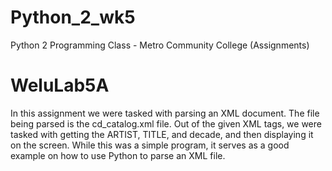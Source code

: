 # Python_2_wk5
Python 2 Programming Class - Metro Community College (Assignments) 

# WeluLab5A
In this assignment we were tasked with parsing an XML document. The file being parsed is the cd_catalog.xml file. Out of the given XML tags,
we were tasked with getting the ARTIST, TITLE, and decade, and then displaying it on the screen. While this was a simple program, it serves 
as a good example on how to use Python to parse an XML file.